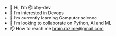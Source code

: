 - 👋 Hi, I’m @Ibby-dev
- 👀 I’m interested in Devops
- 🌱 I’m currently learning Computer science
- 💞️ I’m looking to collaborate on Python, AI and ML
- 📫 How to reach me brain.rozime@gmail.com

<!---
Ibby-dev/Ibby-dev is a ✨ special ✨ repository because its `README.md` (this file) appears on your GitHub profile.
You can click the Preview link to take a look at your changes.
--->
